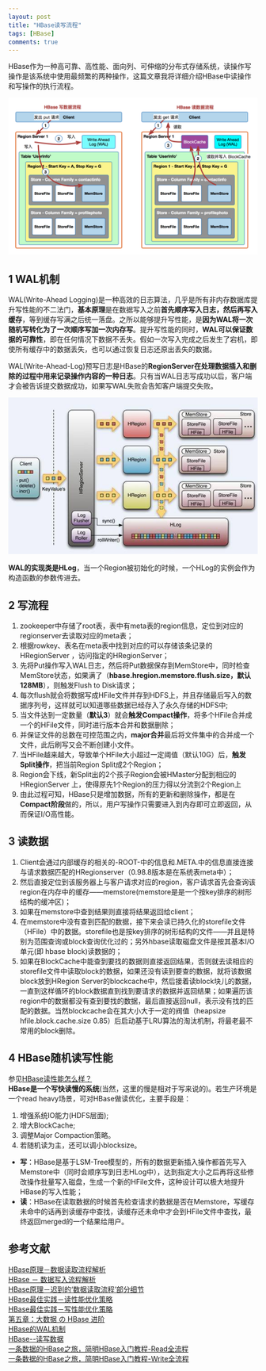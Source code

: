 ```yaml
---
layout: post
title: "HBase读写流程"
tags: [HBase]
comments: true
---
```


HBase作为一种高可靠、高性能、面向列、可伸缩的分布式存储系统，读操作写操作是该系统中使用最频繁的两种操作，这篇文章我将详细介绍HBase中读操作和写操作的执行流程。

![read and write](https://raw.githubusercontent.com/Andr-Robot/iMarkdownPhotos/master/Res/hbasereadandwrite.png)

## 1 WAL机制
WAL(Write-Ahead Logging)是一种高效的日志算法，几乎是所有非内存数据库提升写性能的不二法门，**基本原理**是在数据写入之前**首先顺序写入日志，然后再写入缓存**，等到缓存写满之后统一落盘。之所以能够提升写性能，是**因为WAL将一次随机写转化为了一次顺序写加一次内存写**。提升写性能的同时，**WAL可以保证数据的可靠性**，即在任何情况下数据不丢失。假如一次写入完成之后发生了宕机，即使所有缓存中的数据丢失，也可以通过恢复日志还原出丢失的数据。

WAL(Write-Ahead-Log)预写日志是HBase的**RegionServer在处理数据插入和删除的过程中用来记录操作内容的一种日志**。只有当WAL日志写成功以后，客户端才会被告诉提交数据成功，如果写WAL失败会告知客户端提交失败。  

![](https://raw.githubusercontent.com/Andr-Robot/iMarkdownPhotos/master/Res/hregionserver.jpg)    

**WAL的实现类是HLog**，当一个Region被初始化的时候，一个HLog的实例会作为构造函数的参数传进去。 

## 2 写流程
1. zookeeper中存储了root表，表中有meta表的region信息，定位到对应的regionserver去读取对应的meta表；
2. 根据rowkey、表名在meta表中找到对应的可以存储该条记录的HRegionServer ，访问指定的HRegionServer；
3. 先将Put操作写入WAL日志，然后将Put数据保存到MemStore中，同时检查MemStore状态，如果满了（**hbase.hregion.memstore.flush.size，默认128MB**），则触发Flush to Disk请求；
4. 每次flush就会将数据写成HFile文件并存到HDFS上，并且存储最后写入的数据序列号，这样就可以知道哪些数据已经存入了永久存储的HDFS中;
5. 当文件达到一定数量（**默认3**）就会**触发Compact操作**，将多个HFile合并成一个的HFile文件，同时进行版本合并和数据删除；
6. 并保证文件的总数在可控范围之内，**major合并**最后将文件集中的合并成一个文件，此后刷写又会不断创建小文件。
7. 当HFile越来越大，导致单个HFile大小超过一定阈值（默认10G）后，**触发Split操作**，把当前Region Split成2个Region；
8. Region会下线，新Split出的2个孩子Region会被HMaster分配到相应的HRegionServer 上，使得原先1个Region的压力得以分流到2个Region上
9. 由此过程可知，HBase只是增加数据，所有的更新和删除操作，都是在**Compact阶段**做的，所以，用户写操作只需要进入到内存即可立即返回，从而保证I/O高性能。

## 3 读数据
1. Client会通过内部缓存的相关的-ROOT-中的信息和.META.中的信息直接连接与请求数据匹配的HRegionserver（0.98.8版本是在系统表meta中）；
2. 然后直接定位到该服务器上与客户请求对应的region，客户请求首先会查询该region在内存中的缓存——memstore(memstore是是一个按key排序的树形结构的缓冲区)；
3. 如果在memstore中查到结果则直接将结果返回给client；
4. 在memstore中没有查到匹配的数据，接下来会读已持久化的storefile文件（HFile）中的数据。storefile也是按key排序的树形结构的文件——并且是特别为范围查询或block查询优化过的；另外hbase读取磁盘文件是按其基本I/O单元(即 hbase block)读数据的；
5. 如果在BlockCache中能查到要找的数据则直接返回结果，否则就去读相应的storefile文件中读取block的数据，如果还没有读到要查的数据，就将该数据block放到HRegion Server的blockcache中，然后接着读block块儿的数据，一直到这样循环的block数据直到找到要请求的数据并返回结果；如果遍历该region中的数据都没有查到要找的数据，最后直接返回null，表示没有找的匹配的数据。当然blockcache会在其大小大于一定的阀值（heapsize hfile.block.cache.size 0.85）后启动基于LRU算法的淘汰机制，将最老最不常用的block删除。

## 4 HBase随机读写性能
参见[HBase读性能怎么样？](https://www.zhihu.com/question/21653972)    
**HBase是一个写快读慢的系统**(当然，这里的慢是相对于写来说的)。若生产环境是一个read heavy场景，可对HBase做读优化，主要手段是：
1. 增强系统IO能力(HDFS层面); 
2. 增大BlockCache; 
3. 调整Major Compaction策略。
4. 若随机读为主，还可以调小blocksize。


- **写**：HBase是基于LSM-Tree模型的，所有的数据更新插入操作都首先写入Memstore中（同时会顺序写到日志HLog中），达到指定大小之后再将这些修改操作批量写入磁盘，生成一个新的HFile文件，这种设计可以极大地提升HBase的写入性能；
- **读**：HBase在读取数据的时候首先检查请求的数据是否在Memstore，写缓存未命中的话再到读缓存中查找，读缓存还未命中才会到HFile文件中查找，最终返回merged的一个结果给用户。

## 参考文献
[HBase原理－数据读取流程解析](http://hbasefly.com/2016/12/21/hbase-getorscan/)   
[HBase － 数据写入流程解析](http://hbasefly.com/2016/03/23/hbase_writer/)    
[HBase原理－迟到的‘数据读取流程’部分细节](http://hbasefly.com/2017/06/11/hbase-scan-2/)      
[HBase最佳实践－读性能优化策略](http://hbasefly.com/2016/11/11/hbase%E6%9C%80%E4%BD%B3%E5%AE%9E%E8%B7%B5%EF%BC%8D%E8%AF%BB%E6%80%A7%E8%83%BD%E4%BC%98%E5%8C%96%E7%AD%96%E7%95%A5/)    
[HBase最佳实践－写性能优化策略](http://hbasefly.com/2016/12/10/hbase-parctice-write/)    
[第五章：大数据 の HBase 进阶](https://www.cnblogs.com/jcchoiling/p/7360110.html)   
[HBase的WAL机制](https://blog.csdn.net/scgaliguodong123_/article/details/46754195)   
[HBase--读写数据](https://blog.xiaoxiaomo.com/2016/06/05/HBase-%E8%AF%BB%E5%86%99%E6%95%B0%E6%8D%AE/)    
[一条数据的HBase之旅，简明HBase入门教程-Read全流程](http://www.nosqlnotes.com/technotes/hbase/hbase-read/)    
[一条数据的HBase之旅，简明HBase入门教程-Write全流程](http://www.nosqlnotes.com/technotes/hbase/hbase-overview-writeflow/)